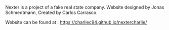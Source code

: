 Nexter is a project of a fake real state company.
Website designed by Jonas Schmedtmann, Created by Carlos Carrasco.

Website can be found at : https://charliec94.github.io/nextercharlie/

